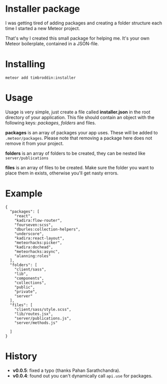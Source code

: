 # Installer package
I was getting tired of adding packages and creating a folder structure each time I started a new Meteor project.

That's why I created this small package for helping me. It's your own Meteor boilerplate, contained in a JSON-file.

# Installing
	
	meteor add timbroddin:installer
	
# Usage
Usage is very simple, just create a file called **installer.json** in the root directory of your application. This file should contain an object with the following keys: *packages*, *folders* and files.

**packages** is an array of packages your app uses. These will be added to `.meteor/packages`. Please note that removing a package here does not remove it from your project.

**folders** is an array of folders to be created, they can be nested like `server/publications`

**files** is an array of files to be created. Make sure the folder you want to place them in exists, otherwise you'll get nasty errors.

# Example

	{
	  "packages": [
		"react",
		"kadira:flow-router",
		"fourseven:scss",
		"dburles:collection-helpers",
		"underscore",
		"kadira:react-layout",
		"meteorhacks:picker",
		"kadira:dochead",
		"meteorhacks:async",
		"alanning:roles"
	  ],
	  "folders": [
		"client/sass",
		"lib",
		"components",
		"collections",
		"public",
		"private",
		"server"
	  ],
	  "files": [
		"client/sass/style.scss",
		"lib/routes.jsx",
		"server/publications.js",
		"server/methods.js"

	  ]
	}

# History
- **v0.0.5**: fixed a typo (thanks Pahan Sarathchandra).
- **v0.0.4**: found out you can't dynamically call `api.use` for packages.